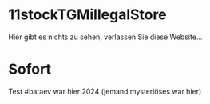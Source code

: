 # 11stockTGMillegalStore
Hier gibt es nichts zu sehen, verlassen Sie diese Website...
# Sofort
Test
#bataev war hier 2024
(jemand mysteriöses war hier)
